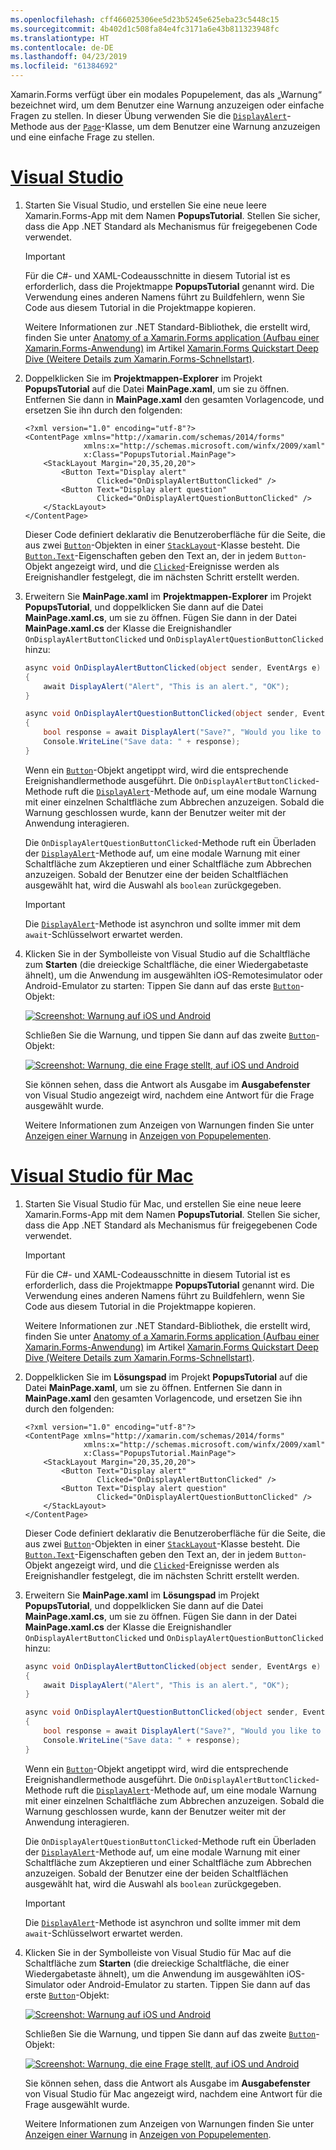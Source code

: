 ```yaml
---
ms.openlocfilehash: cff466025306ee5d23b5245e625eba23c5448c15
ms.sourcegitcommit: 4b402d1c508fa84e4fc3171a6e43b811323948fc
ms.translationtype: HT
ms.contentlocale: de-DE
ms.lasthandoff: 04/23/2019
ms.locfileid: "61384692"
---
```

Xamarin.Forms verfügt über ein modales Popupelement, das als „Warnung“ bezeichnet wird, um dem Benutzer eine Warnung anzuzeigen oder einfache Fragen zu stellen. In dieser Übung verwenden Sie die [`DisplayAlert`](xref:Xamarin.Forms.Page.DisplayAlert*)-Methode aus der [`Page`](xref:Xamarin.Forms.Page)-Klasse, um dem Benutzer eine Warnung anzuzeigen und eine einfache Frage zu stellen.

# <a name="visual-studiotabvswin"></a>[Visual Studio](#tab/vswin)

1. Starten Sie Visual Studio, und erstellen Sie eine neue leere Xamarin.Forms-App mit dem Namen **PopupsTutorial**. Stellen Sie sicher, dass die App .NET Standard als Mechanismus für freigegebenen Code verwendet.

    > [!IMPORTANT]
    > Für die C#- und XAML-Codeausschnitte in diesem Tutorial ist es erforderlich, dass die Projektmappe **PopupsTutorial** genannt wird. Die Verwendung eines anderen Namens führt zu Buildfehlern, wenn Sie Code aus diesem Tutorial in die Projektmappe kopieren.

    Weitere Informationen zur .NET Standard-Bibliothek, die erstellt wird, finden Sie unter [Anatomy of a Xamarin.Forms application (Aufbau einer Xamarin.Forms-Anwendung)](~/get-started/first-app/index.md) im Artikel [Xamarin.Forms Quickstart Deep Dive (Weitere Details zum Xamarin.Forms-Schnellstart)](~/get-started/first-app/index.md).

1. Doppelklicken Sie im **Projektmappen-Explorer** im Projekt **PopupsTutorial** auf die Datei **MainPage.xaml**, um sie zu öffnen. Entfernen Sie dann in **MainPage.xaml** den gesamten Vorlagencode, und ersetzen Sie ihn durch den folgenden:

    ```xaml
    <?xml version="1.0" encoding="utf-8"?>
    <ContentPage xmlns="http://xamarin.com/schemas/2014/forms"
                 xmlns:x="http://schemas.microsoft.com/winfx/2009/xaml"
                 x:Class="PopupsTutorial.MainPage">
        <StackLayout Margin="20,35,20,20">
            <Button Text="Display alert"
                    Clicked="OnDisplayAlertButtonClicked" />
            <Button Text="Display alert question"
                    Clicked="OnDisplayAlertQuestionButtonClicked" />
        </StackLayout>
    </ContentPage>
    ```

    Dieser Code definiert deklarativ die Benutzeroberfläche für die Seite, die aus zwei [`Button`](xref:Xamarin.Forms.Button)-Objekten in einer [`StackLayout`](xref:Xamarin.Forms.StackLayout)-Klasse besteht. Die [`Button.Text`](xref:Xamarin.Forms.Button.Text)-Eigenschaften geben den Text an, der in jedem `Button`-Objekt angezeigt wird, und die [`Clicked`](xref:Xamarin.Forms.Button.Clicked)-Ereignisse werden als Ereignishandler festgelegt, die im nächsten Schritt erstellt werden.

1. Erweitern Sie **MainPage.xaml** im **Projektmappen-Explorer** im Projekt **PopupsTutorial**, und doppelklicken Sie dann auf die Datei **MainPage.xaml.cs**, um sie zu öffnen. Fügen Sie dann in der Datei **MainPage.xaml.cs** der Klasse die Ereignishandler `OnDisplayAlertButtonClicked` und `OnDisplayAlertQuestionButtonClicked` hinzu:

    ```csharp
    async void OnDisplayAlertButtonClicked(object sender, EventArgs e)
    {
        await DisplayAlert("Alert", "This is an alert.", "OK");
    }

    async void OnDisplayAlertQuestionButtonClicked(object sender, EventArgs e)
    {
        bool response = await DisplayAlert("Save?", "Would you like to save your data?", "Yes", "No");
        Console.WriteLine("Save data: " + response);
    }
    ```

    Wenn ein [`Button`](xref:Xamarin.Forms.Button)-Objekt angetippt wird, wird die entsprechende Ereignishandlermethode ausgeführt. Die `OnDisplayAlertButtonClicked`-Methode ruft die [`DisplayAlert`](xref:Xamarin.Forms.Page.DisplayAlert*)-Methode auf, um eine modale Warnung mit einer einzelnen Schaltfläche zum Abbrechen anzuzeigen. Sobald die Warnung geschlossen wurde, kann der Benutzer weiter mit der Anwendung interagieren.

    Die `OnDisplayAlertQuestionButtonClicked`-Methode ruft ein Überladen der [`DisplayAlert`](xref:Xamarin.Forms.Page.DisplayAlert*)-Methode auf, um eine modale Warnung mit einer Schaltfläche zum Akzeptieren und einer Schaltfläche zum Abbrechen anzuzeigen. Sobald der Benutzer eine der beiden Schaltflächen ausgewählt hat, wird die Auswahl als `boolean` zurückgegeben.

    > [!IMPORTANT]
    > Die [`DisplayAlert`](xref:Xamarin.Forms.Page.DisplayAlert*)-Methode ist asynchron und sollte immer mit dem `await`-Schlüsselwort erwartet werden.

1. Klicken Sie in der Symbolleiste von Visual Studio auf die Schaltfläche zum **Starten** (die dreieckige Schaltfläche, die einer Wiedergabetaste ähnelt), um die Anwendung im ausgewählten iOS-Remotesimulator oder Android-Emulator zu starten: Tippen Sie dann auf das erste [`Button`](xref:Xamarin.Forms.Button)-Objekt:

    [![Screenshot: Warnung auf iOS und Android](../images/alert.png "Warnung")](../images/alert-large.png#lightbox "Warnung")

    Schließen Sie die Warnung, und tippen Sie dann auf das zweite [`Button`](xref:Xamarin.Forms.Button)-Objekt:

    [![Screenshot: Warnung, die eine Frage stellt, auf iOS und Android](../images/alert-question.png " Warnung, die eine Frage stellt")](../images/alert-question-large.png#lightbox "Warnung, die eine Frage stellt")

    Sie können sehen, dass die Antwort als Ausgabe im **Ausgabefenster** von Visual Studio angezeigt wird, nachdem eine Antwort für die Frage ausgewählt wurde.

    Weitere Informationen zum Anzeigen von Warnungen finden Sie unter [Anzeigen einer Warnung](~/xamarin-forms/app-fundamentals/navigation/pop-ups.md#displaying-an-alert) in [Anzeigen von Popupelementen](~/xamarin-forms/app-fundamentals/navigation/pop-ups.md).

# <a name="visual-studio-for-mactabvsmac"></a>[Visual Studio für Mac](#tab/vsmac)

1. Starten Sie Visual Studio für Mac, und erstellen Sie eine neue leere Xamarin.Forms-App mit dem Namen **PopupsTutorial**. Stellen Sie sicher, dass die App .NET Standard als Mechanismus für freigegebenen Code verwendet.

    > [!IMPORTANT]
    > Für die C#- und XAML-Codeausschnitte in diesem Tutorial ist es erforderlich, dass die Projektmappe **PopupsTutorial** genannt wird. Die Verwendung eines anderen Namens führt zu Buildfehlern, wenn Sie Code aus diesem Tutorial in die Projektmappe kopieren.

    Weitere Informationen zur .NET Standard-Bibliothek, die erstellt wird, finden Sie unter [Anatomy of a Xamarin.Forms application (Aufbau einer Xamarin.Forms-Anwendung)](~/get-started/first-app/index.md) im Artikel [Xamarin.Forms Quickstart Deep Dive (Weitere Details zum Xamarin.Forms-Schnellstart)](~/get-started/first-app/index.md).

1. Doppelklicken Sie im **Lösungspad** im Projekt **PopupsTutorial** auf die Datei **MainPage.xaml**, um sie zu öffnen. Entfernen Sie dann in **MainPage.xaml** den gesamten Vorlagencode, und ersetzen Sie ihn durch den folgenden:

    ```xaml
    <?xml version="1.0" encoding="utf-8"?>
    <ContentPage xmlns="http://xamarin.com/schemas/2014/forms"
                 xmlns:x="http://schemas.microsoft.com/winfx/2009/xaml"
                 x:Class="PopupsTutorial.MainPage">
        <StackLayout Margin="20,35,20,20">
            <Button Text="Display alert"
                    Clicked="OnDisplayAlertButtonClicked" />
            <Button Text="Display alert question"
                    Clicked="OnDisplayAlertQuestionButtonClicked" />
        </StackLayout>
    </ContentPage>
    ```

    Dieser Code definiert deklarativ die Benutzeroberfläche für die Seite, die aus zwei [`Button`](xref:Xamarin.Forms.Button)-Objekten in einer [`StackLayout`](xref:Xamarin.Forms.StackLayout)-Klasse besteht. Die [`Button.Text`](xref:Xamarin.Forms.Button.Text)-Eigenschaften geben den Text an, der in jedem `Button`-Objekt angezeigt wird, und die [`Clicked`](xref:Xamarin.Forms.Button.Clicked)-Ereignisse werden als Ereignishandler festgelegt, die im nächsten Schritt erstellt werden.

1. Erweitern Sie **MainPage.xaml** im **Lösungspad** im Projekt **PopupsTutorial**, und doppelklicken Sie dann auf die Datei **MainPage.xaml.cs**, um sie zu öffnen. Fügen Sie dann in der Datei **MainPage.xaml.cs** der Klasse die Ereignishandler `OnDisplayAlertButtonClicked` und `OnDisplayAlertQuestionButtonClicked` hinzu:

    ```csharp
    async void OnDisplayAlertButtonClicked(object sender, EventArgs e)
    {
        await DisplayAlert("Alert", "This is an alert.", "OK");
    }

    async void OnDisplayAlertQuestionButtonClicked(object sender, EventArgs e)
    {
        bool response = await DisplayAlert("Save?", "Would you like to save your data?", "Yes", "No");
        Console.WriteLine("Save data: " + response);
    }
    ```

    Wenn ein [`Button`](xref:Xamarin.Forms.Button)-Objekt angetippt wird, wird die entsprechende Ereignishandlermethode ausgeführt. Die `OnDisplayAlertButtonClicked`-Methode ruft die [`DisplayAlert`](xref:Xamarin.Forms.Page.DisplayAlert*)-Methode auf, um eine modale Warnung mit einer einzelnen Schaltfläche zum Abbrechen anzuzeigen. Sobald die Warnung geschlossen wurde, kann der Benutzer weiter mit der Anwendung interagieren.

    Die `OnDisplayAlertQuestionButtonClicked`-Methode ruft ein Überladen der [`DisplayAlert`](xref:Xamarin.Forms.Page.DisplayAlert*)-Methode auf, um eine modale Warnung mit einer Schaltfläche zum Akzeptieren und einer Schaltfläche zum Abbrechen anzuzeigen. Sobald der Benutzer eine der beiden Schaltflächen ausgewählt hat, wird die Auswahl als `boolean` zurückgegeben.

    > [!IMPORTANT]
    > Die [`DisplayAlert`](xref:Xamarin.Forms.Page.DisplayAlert*)-Methode ist asynchron und sollte immer mit dem `await`-Schlüsselwort erwartet werden.

1. Klicken Sie in der Symbolleiste von Visual Studio für Mac auf die Schaltfläche zum **Starten** (die dreieckige Schaltfläche, die einer Wiedergabetaste ähnelt), um die Anwendung im ausgewählten iOS-Simulator oder Android-Emulator zu starten. Tippen Sie dann auf das erste [`Button`](xref:Xamarin.Forms.Button)-Objekt:

    [![Screenshot: Warnung auf iOS und Android](../images/alert.png "Warnung")](../images/alert-large.png#lightbox "Warnung")

    Schließen Sie die Warnung, und tippen Sie dann auf das zweite [`Button`](xref:Xamarin.Forms.Button)-Objekt:

    [![Screenshot: Warnung, die eine Frage stellt, auf iOS und Android](../images/alert-question.png " Warnung, die eine Frage stellt")](../images/alert-question-large.png#lightbox "Warnung, die eine Frage stellt")

    Sie können sehen, dass die Antwort als Ausgabe im **Ausgabefenster** von Visual Studio für Mac angezeigt wird, nachdem eine Antwort für die Frage ausgewählt wurde.

    Weitere Informationen zum Anzeigen von Warnungen finden Sie unter [Anzeigen einer Warnung](~/xamarin-forms/app-fundamentals/navigation/pop-ups.md#displaying-an-alert) in [Anzeigen von Popupelementen](~/xamarin-forms/app-fundamentals/navigation/pop-ups.md).
